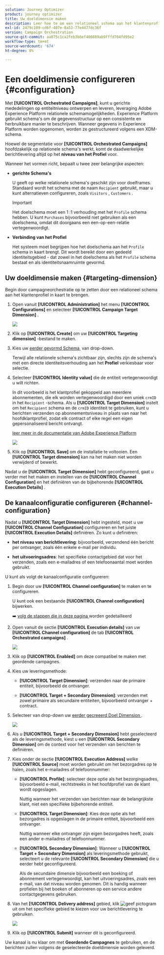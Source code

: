 ```yaml
---
solution: Journey Optimizer
product: journey optimizer
title: Uw doeldimensie maken
description: Leer hoe te om een relationeel schema aan het klantenprofiel in kaart te brengen
exl-id: 2479c109-cd6f-407e-8a53-77e4477dc36f
version: Campaign Orchestration
source-git-commit: aa075c1ca2feb3b6ef406089ab9fffd704fd95e2
workflow-type: tm+mt
source-wordcount: '674'
ht-degree: 0%

---
```



# Een doeldimensie configureren {#configuration}

Met **[!UICONTROL Orchestrated Campaigns]**, kunt u gerichte mededelingen op entiteitniveau ontwerpen en leveren, leveraging Adobe Experience Platform relationele schemamogelijkheden. Experience Platform gebruikt schema&#39;s om de gegevensstructuur op een consistente en herbruikbare manier te beschrijven. Wanneer gegevens in Experience Platform worden opgenomen, worden ze gestructureerd volgens een XDM-schema.

Hoewel de segmentatie voor **[!UICONTROL Orchestrated Campaigns]** hoofdzakelijk op relationele schema&#39;s werkt, komt de daadwerkelijke berichtlevering altijd op het **niveau van het Profiel** voor.

Wanneer het vormen richt, bepaalt u twee zeer belangrijke aspecten:

* **gerichte Schema&#39;s**

  U geeft op welke relationele schema&#39;s geschikt zijn voor doelframes. Standaard wordt het schema met de naam `Recipient` gebruikt, maar u kunt alternatieven configureren, zoals `Visitors` , `Customers` .

  >[!IMPORTANT]
  >
  > Het doelschema moet een 1 :1 verhouding met het `Profile` schema hebben. U kunt `Purchases` bijvoorbeeld niet gebruiken als een doelschema, omdat dit doorgaans een een-op-een-relatie vertegenwoordigt.

* **Verbinding van het Profiel**

  Het systeem moet begrijpen hoe het doelschema aan het `Profile` schema in kaart brengt. Dit wordt bereikt door een gedeeld identiteitsgebied - dat zowel in het doelschema als het `Profile` schema bestaat en als identiteitsnaamruimte gevormd.

## Uw doeldimensie maken {#targeting-dimension}

Begin door campagneorchestratie op te zetten door een relationeel schema aan het klantenprofiel in kaart te brengen.

1. Open vanuit **[!UICONTROL Administration]** het menu **[!UICONTROL Configurations]** en selecteer **[!UICONTROL Campaign Target Dimension]** .

   ![](assets/target-dimension-1.png)

1. Klik op **[!UICONTROL Create]** om uw **[!UICONTROL Targeting dimension]** -bestand te maken.

1. Kies uw [ eerder gevormd Schema ](gs-schemas.md) &#x200B; van drop-down.

   Terwijl alle relationele schema&#39;s zichtbaar zijn, slechts zijn de schema&#39;s met een directe identiteitsverhouding aan het **Profiel** verkiesbaar voor selectie.

1. Selecteer **[!UICONTROL Identity value]** die de entiteit vertegenwoordigt u wilt richten.

   In dit voorbeeld is het klantprofiel gekoppeld aan meerdere abonnementen, die elk worden vertegenwoordigd door een uniek `crmID` in het `Recipient` -schema. Als u **[!UICONTROL Target Dimension]** instelt om het `Recipient` schema en de `crmID` identiteit te gebruiken, kunt u berichten verzenden op abonnementsniveau in plaats van naar het hoofdklantprofiel, zodat elk contract of elke regel een eigen gepersonaliseerd bericht ontvangt.

   [ leer meer in de documentatie van Adobe Experience Platform ](https://experienceleague.adobe.com/en/docs/experience-platform/xdm/schema/composition#identity)

   ![](assets/target-dimension-2.png)

1. Klik op **[!UICONTROL Save]** om de installatie te voltooien. Een **[!UICONTROL Target dimension]** kan na het maken niet worden verwijderd of bewerkt.

Nadat u de **[!UICONTROL Target Dimension]** hebt geconfigureerd, gaat u verder met het maken en instellen van de **[!UICONTROL Channel Configuration]** en het definiëren van de bijbehorende **[!UICONTROL Execution Details]** .

## De kanaalconfiguratie configureren {#channel-configuration}

Nadat u **[!UICONTROL Target Dimension]** hebt ingesteld, moet u uw **[!UICONTROL Channel Configuration]** configureren en het juiste **[!UICONTROL Execution Details]** definiëren. Zo kunt u definiëren:

* **het niveau van berichtlevering**: bijvoorbeeld, verzendend één bericht per ontvanger, zoals één enkele e-mail per individu.

* **het uitvoeringsadres**: het specifieke contactgebied dat voor het verzenden, zoals een e-mailadres of een telefoonaantal moet worden gebruikt.

U kunt als volgt de kanaalconfiguratie configureren:

1. Begin door uw **[!UICONTROL Channel configuration]** te maken en te configureren.

   U kunt ook een bestaande **[!UICONTROL Channel configuration]** bijwerken.

   ➡️ [ volg de stappen die in deze pagina ](../email/surface-personalization.md) worden gedetailleerd

1. Open vanuit de sectie **[!UICONTROL Execution details]** van uw **[!UICONTROL Channel configuration]** de tab **[!UICONTROL Orchestrated campaigns]** .

   ![](assets/target-dimension-3.png)

1. Klik op **[!UICONTROL Enabled]** om deze compatibel te maken met geordende campagnes.

1. Kies uw leveringsmethode:

   * **[!UICONTROL Target Dimension]**: verzenden naar de primaire entiteit, bijvoorbeeld de ontvanger.

   * **[!UICONTROL Target + Secondary Dimension]**: verzenden met zowel primaire als secundaire entiteiten, bijvoorbeeld ontvanger + contract.

1. Selecteer van drop-down uw [ eerder gecreeerd Doel Dimension ](#targeting-dimension).

   ![](assets/target-dimension-4.png)

1. Als u **[!UICONTROL Target + Secondary Dimension]** hebt geselecteerd als de leveringsmethode, kiest u een **[!UICONTROL Secondary Dimension]** om de context voor het verzenden van berichten te definiëren.

1. Kies onder de sectie **[!UICONTROL Execution Address]** welke **[!UICONTROL Source]** moet worden gebruikt om het bezorgadres op te halen, zoals het e-mailadres of telefoonnummer:

   * **[!UICONTROL Profile]**: selecteer deze optie als het bezorgingsadres, bijvoorbeeld e-mail, rechtstreeks in het hoofdprofiel van de klant wordt opgeslagen.

     Nuttig wanneer het verzenden van berichten naar de belangrijkste klant, niet een specifieke bijbehorende entiteit.

   * **[!UICONTROL Target Dimension]**: Kies deze optie als het bezorgadres is opgeslagen in de primaire entiteit, bijvoorbeeld een ontvanger.

     Nuttig wanneer elke ontvanger zijn eigen bezorgadres heeft, zoals een ander e-mailadres of telefoonnummer.

   * **[!UICONTROL Secondary Dimension]**: Wanneer u **[!UICONTROL Target + Secondary Dimension]** als leveringsmethode gebruikt, selecteert u de relevante **[!UICONTROL Secondary Dimension]** die u eerder hebt geconfigureerd.

     Als de secundaire dimensie bijvoorbeeld een boeking of abonnement vertegenwoordigt, kan het uitvoeringsadres, zoals een e-mail, van dat niveau worden genomen. Dit is handig wanneer profielen bij het boeken of abonneren op een service andere contactgegevens gebruiken.

1. Van het **[!UICONTROL Delivery address]** gebied, klik ![ geef pictogram ](assets/do-not-localize/edit.svg) uit om het specifieke gebied te kiezen voor uw berichtlevering te gebruiken.

   ![](assets/target-dimension-4.png)

1. Klik op **[!UICONTROL Submit]** wanneer dit is geconfigureerd.

Uw kanaal is nu klaar om met **Geordende Campagnes** te gebruiken, en de berichten zullen volgens de geselecteerde doeldimensie worden geleverd.
